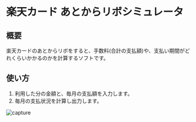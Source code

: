 # 楽天カード あとからリボシミュレータ

## 概要
楽天カードのあとからリボをすると、手数料(合計の支払額)や、支払い期間がどれくらいかかるのかを計算するソフトです。

## 使い方
1. 利用した分の金額と、毎月の支払額を入力します。
1. 毎月の支払状況を計算し出力します。

![capture](https://user-images.githubusercontent.com/20632567/45655669-67d08f80-bb1c-11e8-8ca6-3d15f1ef63cb.PNG)
